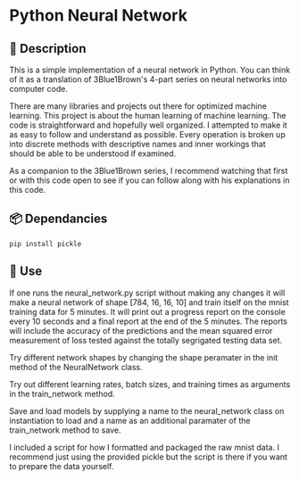 # Python Neural Network


## 👋 Description
This is a simple implementation of a neural network in Python. You can think of it as a translation of 3Blue1Brown's 4-part series on neural networks into computer code.

There are many libraries and projects out there for optimized machine learning. This project is about the human learning of machine learning. The code is straightforward and hopefully well organized. I attempted to make it as easy to follow and understand as possible. Every operation is broken up into discrete methods with descriptive names and inner workings that should be able to be understood if examined.

As a companion to the 3Blue1Brown series, I recommend watching that first or with this code open to see if you can follow along with his explanations in this code.


## 📦 Dependancies
```pip install pickle```


## 🚀 Use
If one runs the neural_network.py script without making any changes it will make a neural network of shape [784, 16, 16, 10] and train itself on the mnist training data for 5 minutes. It will print out a progress report on the console every 10 seconds and a final report at the end of the 5 minutes. The reports will include the accuracy of the predictions and the mean squared error measurement of loss tested against the totally segrigated testing data set.

Try different network shapes by changing the shape peramater in the init method of the NeuralNetwork class.

Try out different learning rates, batch sizes, and training times as arguments in the train_network method.

Save and load models by supplying a name to the neural_network class on instantiation to load and a name as an additional paramater of the train_network method to save.

I included a script for how I formatted and packaged the raw mnist data. I recommend just using the provided pickle but the script is there if you want to prepare the data yourself.
